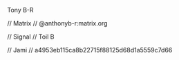 
Tony B-R

// Matrix //
@anthonyb-r:matrix.org

// Signal //
Toil B

// Jami //
a4953eb115ca8b22715f88125d68d1a5559c7d66

<!---
anbaphish/anbaphish is a ✨ special ✨ repository because its `README.md` (this file) appears on your GitHub profile.
You can click the Preview link to take a look at your changes.
--->



